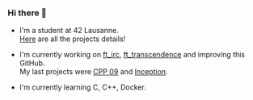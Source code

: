 ### Hi there 👋
- I'm a student at 42 Lausanne.</br>
[Here](https://github.com/ndcnf/42Lausanne) are all the projects details!

- I'm currently working on [ft_irc](https://github.com/ndcnf/ft_irc), [ft_transcendence](https://github.com/vhaefeli/42_transcendence) and improving this GitHub.</br>
My last projects were [CPP 09](https://github.com/ndcnf/CPP/tree/main/Module%2009) and [Inception](https://github.com/ndcnf/Inception).
- I'm currently learning C, C++, Docker.

<!--
**ndcnf/ndcnf** is a ✨ _special_ ✨ repository because its `README.md` (this file) appears on your GitHub profile.

Here are some ideas to get you started:

- 🔭 I’m currently working on ...
- 🌱 I’m currently learning ...
- 👯 I’m looking to collaborate on ...
- 🤔 I’m looking for help with ...
- 💬 Ask me about ...
- 📫 How to reach me: ...
- 😄 Pronouns: ...
- ⚡ Fun fact: ...
-->
